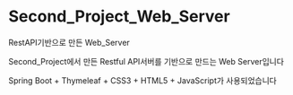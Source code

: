 # Second_Project_Web_Server
RestAPI기반으로 만든 Web_Server

Second_Project에서 만든 Restful API서버를 기반으로 만드는 Web Server입니다

Spring Boot + Thymeleaf + CSS3 + HTML5 + JavaScript가 사용되었습니다
